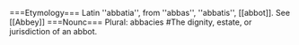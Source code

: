 ===Etymology===
Latin ''abbatia'', from ''abbas'', ''abbatis'', [[abbot]]. See [[Abbey]]
===Nounc===
Plural: abbacies
#The dignity, estate, or jurisdiction of an abbot.
